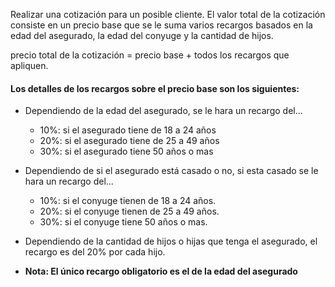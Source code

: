 Realizar una cotización para un posible cliente. El valor total de la
cotización consiste en un precio base que se le suma varios recargos basados
en la edad del asegurado, la edad del conyuge y la cantidad de hijos.

precio total de la cotización = precio base + todos los recargos que apliquen.

#### Los detalles de los recargos sobre el precio base son los siguientes:
* Dependiendo de la edad del asegurado, se le hara un recargo del...
  * 10%: si el asegurado tiene de 18 a 24 años
  * 20%: si el asegurado tiene de 25 a 49 años
  * 30%: si el asegurado tiene 50 años o mas

* Dependiendo de si el asegurado está casado o no, si esta casado se le
  hara un recargo del...
    * 10%: si el conyuge tienen de 18 a 24 años.
    * 20%: si el conyuge tienen de 25 a 49 años.
    * 30%: si el conyuge tiene 50 años o mas.

* Dependiendo de la cantidad de hijos o hijas que tenga el asegurado, el recargo
  es del 20% por cada hijo.

* **Nota: El único recargo obligatorio es el de la edad del asegurado**
